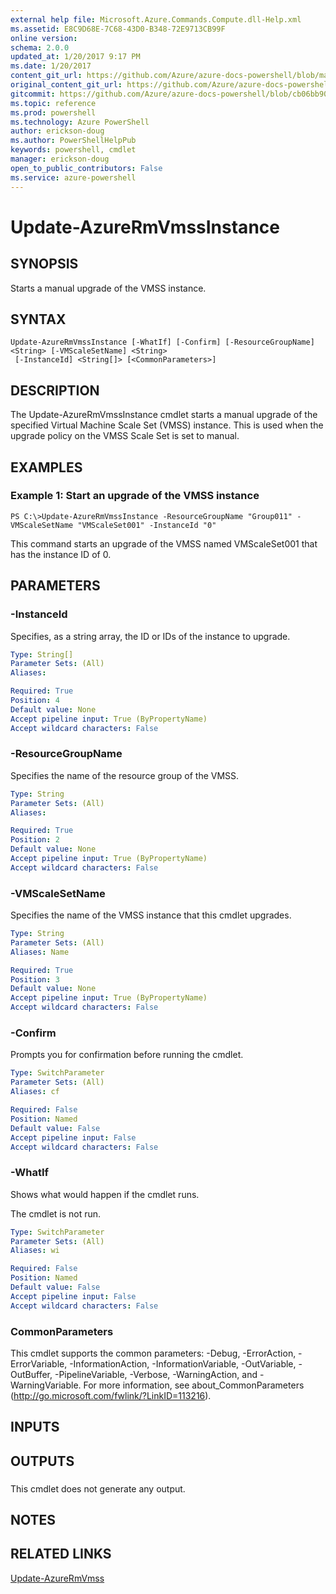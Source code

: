 ```yaml
---
external help file: Microsoft.Azure.Commands.Compute.dll-Help.xml
ms.assetid: E8C9D68E-7C68-43D0-B348-72E9713CB99F
online version: 
schema: 2.0.0
updated_at: 1/20/2017 9:17 PM
ms.date: 1/20/2017
content_git_url: https://github.com/Azure/azure-docs-powershell/blob/master/azureps-cmdlets-docs/ResourceManager/AzureRM.Compute/v2.5.0/Update-AzureRmVmssInstance.md
original_content_git_url: https://github.com/Azure/azure-docs-powershell/blob/master/azureps-cmdlets-docs/ResourceManager/AzureRM.Compute/v2.5.0/Update-AzureRmVmssInstance.md
gitcommit: https://github.com/Azure/azure-docs-powershell/blob/cb06bb906911a2a2e1f57adbafe0c0c97a0b205b/azureps-cmdlets-docs/ResourceManager/AzureRM.Compute/v2.5.0/Update-AzureRmVmssInstance.md
ms.topic: reference
ms.prod: powershell
ms.technology: Azure PowerShell
author: erickson-doug
ms.author: PowerShellHelpPub
keywords: powershell, cmdlet
manager: erickson-doug
open_to_public_contributors: False
ms.service: azure-powershell
---
```


# Update-AzureRmVmssInstance

## SYNOPSIS
Starts a manual upgrade of the VMSS instance.

## SYNTAX

```
Update-AzureRmVmssInstance [-WhatIf] [-Confirm] [-ResourceGroupName] <String> [-VMScaleSetName] <String>
 [-InstanceId] <String[]> [<CommonParameters>]
```

## DESCRIPTION
The Update-AzureRmVmssInstance cmdlet starts a manual upgrade of the specified Virtual Machine Scale Set (VMSS) instance.
This is used when the upgrade policy on the VMSS Scale Set is set to manual.

## EXAMPLES

### Example 1: Start an upgrade of the VMSS instance
```
PS C:\>Update-AzureRmVmssInstance -ResourceGroupName "Group011" -VMScaleSetName "VMScaleSet001" -InstanceId "0"
```

This command starts an upgrade of the VMSS named VMScaleSet001 that has the instance ID of 0.

## PARAMETERS

### -InstanceId
Specifies, as a string array, the ID or IDs of the instance to upgrade.

```yaml
Type: String[]
Parameter Sets: (All)
Aliases: 

Required: True
Position: 4
Default value: None
Accept pipeline input: True (ByPropertyName)
Accept wildcard characters: False
```

### -ResourceGroupName
Specifies the name of the resource group of the VMSS.

```yaml
Type: String
Parameter Sets: (All)
Aliases: 

Required: True
Position: 2
Default value: None
Accept pipeline input: True (ByPropertyName)
Accept wildcard characters: False
```

### -VMScaleSetName
Specifies the name of the VMSS instance that this cmdlet upgrades.

```yaml
Type: String
Parameter Sets: (All)
Aliases: Name

Required: True
Position: 3
Default value: None
Accept pipeline input: True (ByPropertyName)
Accept wildcard characters: False
```

### -Confirm
Prompts you for confirmation before running the cmdlet.

```yaml
Type: SwitchParameter
Parameter Sets: (All)
Aliases: cf

Required: False
Position: Named
Default value: False
Accept pipeline input: False
Accept wildcard characters: False
```

### -WhatIf
Shows what would happen if the cmdlet runs.

The cmdlet is not run.

```yaml
Type: SwitchParameter
Parameter Sets: (All)
Aliases: wi

Required: False
Position: Named
Default value: False
Accept pipeline input: False
Accept wildcard characters: False
```

### CommonParameters
This cmdlet supports the common parameters: -Debug, -ErrorAction, -ErrorVariable, -InformationAction, -InformationVariable, -OutVariable, -OutBuffer, -PipelineVariable, -Verbose, -WarningAction, and -WarningVariable. For more information, see about_CommonParameters (http://go.microsoft.com/fwlink/?LinkID=113216).

## INPUTS

## OUTPUTS

###  
This cmdlet does not generate any output.

## NOTES

## RELATED LINKS

[Update-AzureRmVmss](xref:ResourceManager/AzureRM.Compute/v2.5.0/Update-AzureRmVmss.md)


